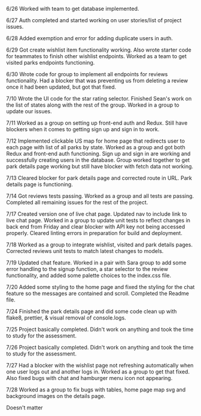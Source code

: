6/26
Worked with team to get database implemented.

6/27
Auth completed and started working on user stories/list of project issues.

6/28
Added exemption and error for adding duplicate users in auth.

6/29
Got create wishlist item functionality working. Also wrote starter code for teammates to finish other wishlist endpoints. Worked as a team to get visited parks endpoints functioning.

6/30
Wrote code for group to implement all endpoints for reviews functionality. Had a blocker that was preventing us from deleting a review once it had been updated, but got that fixed.

7/10
Wrote the UI code for the star rating selector. Finished Sean's work on the list of states along with the rest of the group. Worked in a group to update our issues.

7/11
Worked as a group on setting up front-end auth and Redux. Still have blockers when it comes to getting sign up and sign in to work.

7/12
Implemented clickable US map for home page that redirects user to each page with list of all parks by state. Worked as a group and got both Redux and front-end auth functioning. Sign up and sign in are working and successfully creating users in the database. Group worked together to get park details page working but still have blocker with fetch data not working.

7/13
Cleared blocker for park details page and corrected route in URL. Park details page is functioning.

7/14
Got reviews tests passing. Worked as a group and all tests are passing. Completed all remaining issues for the rest of the project.

7/17
Created version one of live chat page. Updated nav to include link to live chat page. Worked in a group to update unit tests to reflect changes in back end from Friday and clear blocker with API key not being accessed properly. Cleared linting errors in preparation for build and deployment.

7/18
Worked as a group to integrate wishlist, visited and park details pages. Corrected reviews unit tests to match latest changes to models.

7/19
Updated chat feature. Worked in a pair with Sara group to add some error handling to the signup function, a star selector to the review functionality, and added some palette choices to the index.css file.

7/20
Added some styling to the home page and fixed the styling for the chat feature so the messages are contained and scroll. Completed the Readme file.

7/24
Finished the park details page and did some code clean up with flake8, prettier, & visual removal of console.logs.

7/25
Project basically completed. Didn't work on anything and took the time to study for the assessment.

7/26
Project basically completed. Didn't work on anything and took the time to study for the assessment.

7/27
Had a blocker with the wishlist page not refreshing automatically when one user logs out and another logs in. Worked as a group to get that fixed. Also fixed bugs with chat and hamburger menu icon not appearing.

7/28
Worked as a group to fix bugs with tables, home page map svg and background images on the details page.

Doesn't matter
